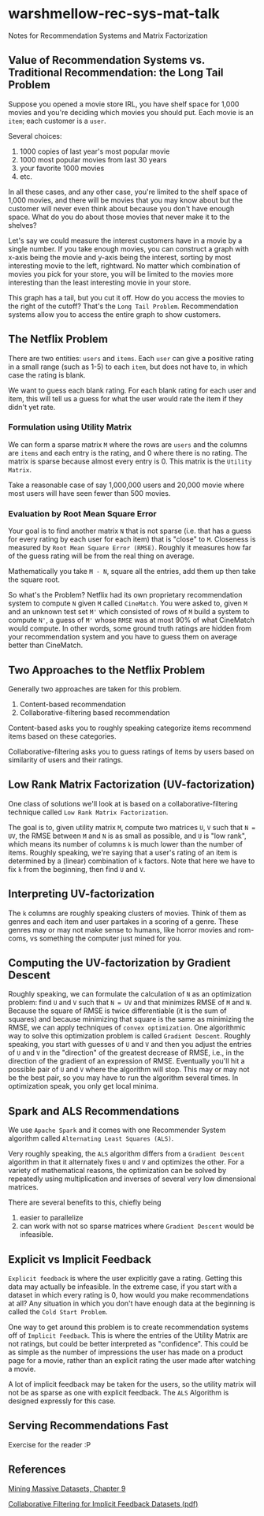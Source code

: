 # warshmellow-rec-sys-mat-talk
Notes for Recommendation Systems and Matrix Factorization

## Value of Recommendation Systems vs. Traditional Recommendation: the Long Tail Problem

Suppose you opened a movie store IRL, you have shelf space for 1,000 movies and you're deciding which movies you should put. Each movie is an `item`; each customer is a `user`.

Several choices:
1. 1000 copies of last year's most popular movie
1. 1000 most popular movies from last 30 years
1. your favorite 1000 movies
1. etc.

In all these cases, and any other case, you're limited to the shelf space of 1,000 movies, and there will be movies that you may know about but the customer will never even think about because you don't have enough space. What do you do about those movies that never make it to the shelves?

Let's say we could measure the interest customers have in a movie by a single number. If you take enough movies, you can construct a graph with x-axis being the movie and y-axis being the interest, sorting by most interesting movie to the left, rightward. No matter which combination of movies you pick for your store, you will be limited to the movies more interesting than the least interesting movie in your store.

This graph has a tail, but you cut it off. How do you access the movies to the right of the cutoff? That's the `Long Tail Problem`.  Recommendation systems allow you to access the entire graph to show customers.

## The Netflix Problem

There are two entities: `users` and `items`. Each `user` can give a positive rating in a small range (such as 1-5) to each `item`, but does not have to, in which case the rating is blank.

We want to guess each blank rating. For each blank rating for each user and item, this will tell us a guess for what the user would rate the item if they didn't yet rate.

### Formulation using Utility Matrix
We can form a sparse matrix `M` where the rows are `users` and the columns are `items` and each entry is the rating, and 0 where there is no rating. The matrix is sparse because almost every entry is 0. This matrix is the `Utility Matrix`.

Take a reasonable case of say 1,000,000 users and 20,000 movie where most users will have seen fewer than 500 movies.
### Evaluation by Root Mean Square Error

Your goal is to find another matrix `N` that is not sparse (i.e. that has a guess for every rating by each user for each item) that is "close" to `M`. Closeness is measured by `Root Mean Square Error (RMSE)`. Roughly it measures how far of the guess rating will be from the real thing on average.

Mathematically you take `M - N`, square all the entries, add them up then take the square root.

So what's the Problem? Netflix had its own proprietary recommendation system to compute `N` given `M` called `CineMatch`. You were asked to, given `M` and an unknown test set `M'` which consisted of rows of `M` build a system to compute `N'`, a guess of `M'` whose `RMSE` was at most 90% of what CineMatch would compute. In other words, some ground truth ratings are hidden from your recommendation system and you have to guess them on average better than CineMatch.

## Two Approaches to the Netflix Problem
Generally two approaches are taken for this problem.
1. Content-based recommendation
1. Collaborative-filtering based recommendation

Content-based asks you to roughly speaking categorize items recommend items based on these categories.

Collaborative-filtering asks you to guess ratings of items by users based on similarity of users and their ratings.

## Low Rank Matrix Factorization (UV-factorization)
One class of solutions we'll look at is based on a collaborative-filtering technique called `Low Rank Matrix Factorization`.

The goal is to, given utility matrix `M`, compute two matrices `U`, `V` such that `N = UV`, the RMSE between `M` and `N` is as small as possible, and `U` is "low rank", which means its number of columns `k` is much lower than the number of items. Roughly speaking, we're saying that a user's rating of an item is determined by a (linear) combination of `k` factors. Note that here we have to fix `k` from the beginning, then find `U` and `V`.

## Interpreting UV-factorization
The `k` columns are roughly speaking clusters of movies. Think of them as genres and each item and user partakes in a scoring of a genre. These genres may or may not make sense to humans, like horror movies and rom-coms, vs something the computer just mined for you.

## Computing the UV-factorization by Gradient Descent
Roughly speaking, we can formulate the calculation of `N` as an optimization problem: find `U` and `V` such that `N = UV` and that minimizes RMSE of `M` and `N`. Because the square of RMSE is twice differentiable (it is the sum of squares) and because minimizing that square is the same as minimizing the RMSE, we can apply techniques of `convex optimization`. One algorithmic way to solve this optimization problem is called `Gradient Descent`. Roughly speaking, you start with guesses of `U` and `V` and then you adjust the entries of `U` and `V` in the "direction" of the greatest decrease of RMSE, i.e., in the direction of the gradient of an expression of RMSE. Eventually you'll hit a possible pair of `U` and `V` where the algorithm will stop. This may or may not be the best pair, so you may have to run the algorithm several times. In optimization speak, you only get local minima.

## Spark and ALS Recommendations
We use `Apache Spark` and it comes with one Recommender System algorithm called `Alternating Least Squares (ALS)`.

Very roughly speaking, the `ALS` algorithm differs from a `Gradient Descent` algorithm in that it alternately fixes `U` and `V` and optimizes the other. For a variety of mathematical reasons, the optimization can be solved by repeatedly using multiplication and inverses of several very low dimensional matrices.

There are several benefits to this, chiefly being

1. easier to parallelize
1. can work with not so sparse matrices where `Gradient Descent` would be infeasible.

## Explicit vs Implicit Feedback

`Explicit feedback` is where the user explicitly gave a rating. Getting this data may actually be infeasible. In the extreme case, if you start with a dataset in which every rating is 0, how would you make recommendations at all? Any situation in which you don't have enough data at the beginning is called the `Cold Start Problem`.

One way to get around this problem is to create recommendation systems off of `Implicit Feedback`. This is where the entries of the Utility Matrix are not ratings, but could be better interpreted as "confidence". This could be as simple as the number of impressions the user has made on a product page for a movie, rather than an explicit rating the user made after watching a movie.

A lot of implicit feedback may be taken for the users, so the utility matrix will not be as sparse as one with explicit feedback. The `ALS` Algorithm is designed expressly for this case.

## Serving Recommendations Fast
Exercise for the reader :P

## References
[Mining Massive Datasets, Chapter 9](http://www.mmds.org/)

[Collaborative Filtering for Implicit Feedback Datasets (pdf)](http://yifanhu.net/PUB/cf.pdf)
